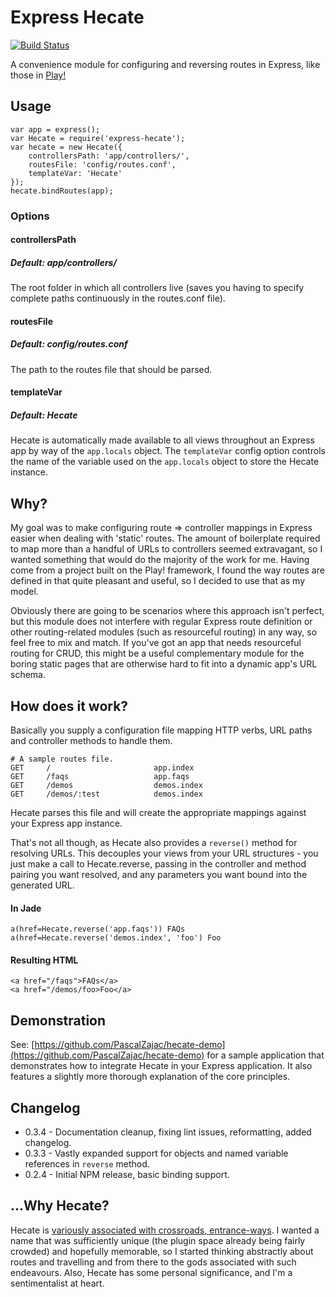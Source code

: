 # Express Hecate

[![Build Status](https://secure.travis-ci.org/PascalZajac/express-hecate.png)](http://travis-ci.org/PascalZajac/express-hecate)

A convenience module for configuring and reversing routes in Express, like those in
[Play!](http://www.playframework.org/)

## Usage

    var app = express();
    var Hecate = require('express-hecate');
    var hecate = new Hecate({
        controllersPath: 'app/controllers/',
        routesFile: 'config/routes.conf',
        templateVar: 'Hecate'
    });
    hecate.bindRoutes(app);

### Options

#### controllersPath
##### Default: app/controllers/
The root folder in which all controllers live (saves you having to specify complete paths continuously in the
routes.conf file).

#### routesFile
##### Default: config/routes.conf
The path to the routes file that should be parsed.

#### templateVar
##### Default: Hecate
Hecate is automatically made available to all views throughout an Express app by way of the `app.locals` object. The
`templateVar` config option controls the name of the variable used on the `app.locals` object to store the Hecate
instance.

## Why?

My goal was to make configuring route => controller mappings in Express easier when dealing with 'static' routes. The
amount of boilerplate required to map more than a handful of URLs to controllers seemed extravagant, so I wanted
something that would do the majority of the work for me. Having come from a project built on the Play! framework, I
found the way routes are defined in that quite pleasant and useful, so I decided to use that as my model.

Obviously there are going to be scenarios where this approach isn't perfect, but this module does not interfere with
regular Express route definition or other routing-related modules (such as resourceful routing) in any way, so feel
free to mix and match. If you've got an app that needs resourceful routing for CRUD, this might be a useful
complementary module for the boring static pages that are otherwise hard to fit into a dynamic app's URL schema.

## How does it work?

Basically you supply a configuration file mapping HTTP verbs, URL paths and controller methods to handle them.

    # A sample routes file.
    GET     /                       app.index
    GET     /faqs                   app.faqs
    GET     /demos                  demos.index
    GET     /demos/:test            demos.index

Hecate parses this file and will create the appropriate mappings against your Express app instance.

That's not all though, as Hecate also provides a `reverse()` method for resolving URLs. This decouples your views from
your URL structures - you just make a call to Hecate.reverse, passing in the controller and method pairing you want
resolved, and any parameters you want bound into the generated URL.

#### In Jade
    a(href=Hecate.reverse('app.faqs')) FAQs
    a(href=Hecate.reverse('demos.index', 'foo') Foo

#### Resulting HTML
    <a href="/faqs">FAQs</a>
    <a href="/demos/foo>Foo</a>

## Demonstration
See: [https://github.com/PascalZajac/hecate-demo](https://github.com/PascalZajac/hecate-demo) for a sample application
that demonstrates how to integrate Hecate in your Express application. It also features a slightly more thorough
explanation of the core principles.

## Changelog
* 0.3.4 - Documentation cleanup, fixing lint issues, reformatting, added changelog.
* 0.3.3 - Vastly expanded support for objects and named variable references in `reverse` method.
* 0.2.4 - Initial NPM release, basic binding support.

## ...Why Hecate?

Hecate is [variously associated with crossroads, entrance-ways](http://en.wikipedia.org/wiki/Hecate). I wanted a name
that was sufficiently unique (the plugin space already being fairly crowded) and hopefully memorable, so I started
thinking abstractly about routes and travelling and from there to the gods associated with such endeavours. Also,
Hecate has some personal significance, and I'm a sentimentalist at heart.